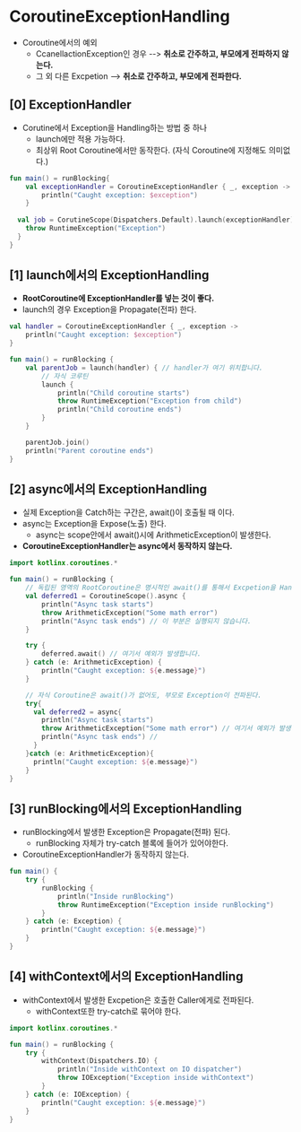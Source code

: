 # CoroutineExceptionHandling
- Coroutine에서의 예외
  - CcanellactionException인 경우 --> **취소로 간주하고, 부모에게 전파하지 않는다.**
  - 그 외 다른 Excpetion --> **취소로 간주하고, 부모에게 전파한다.**

## [0] ExceptionHandler
- Corutine에서 Exception을 Handling하는 방법 중 하나
  - launch에만 적용 가능하다.
  - 최상위 Root Coroutine에서만 동작한다. (자식 Coroutine에 지정해도 의미없다.)
```kotlin
fun main() = runBlocking{
    val exceptionHandler = CoroutineExceptionHandler { _, exception ->
        println("Caught exception: $exception")
    } 
  
  val job = CorutineScope(Dispatchers.Default).launch(exceptionHandler){
    throw RuntimeException("Exception")
  }
}
```

## [1] launch에서의 ExceptionHandling
- **RootCoroutine에 ExceptionHandler를 넣는 것이 좋다.**
- launch의 경우 Exception을 Propagate(전파) 한다.
```kotlin
val handler = CoroutineExceptionHandler { _, exception ->
    println("Caught exception: $exception")
}

fun main() = runBlocking {
    val parentJob = launch(handler) { // handler가 여기 위치합니다.
        // 자식 코루틴
        launch {
            println("Child coroutine starts")
            throw RuntimeException("Exception from child")
            println("Child coroutine ends")
        }
    }

    parentJob.join()
    println("Parent coroutine ends")
}
```

## [2] async에서의 ExceptionHandling
- 실제 Exception을 Catch하는 구간은, await()이 호출될 때 이다.
- async는 Exception을 Expose(노출) 한다.
  - async는 scope안에서 await()시에 ArithmeticException이 발생한다.
- **CoroutineExceptionHandler는 async에서 동작하지 않는다.**
```kotlin
import kotlinx.coroutines.*

fun main() = runBlocking {
    // 독립된 영역의 RootCoroutine은 명시적인 await()를 통해서 Excpetion을 Handling할 수 있다.
    val deferred1 = CoroutineScope().async {
        println("Async task starts")
        throw ArithmeticException("Some math error")
        println("Async task ends") // 이 부분은 실행되지 않습니다.
    }

    try {
        deferred.await() // 여기서 예외가 발생합니다.
    } catch (e: ArithmeticException) {
        println("Caught exception: ${e.message}")
    }

    // 자식 Coroutine은 await()가 없어도, 부모로 Exception이 전파된다.  
    try{
      val deferred2 = async{
        println("Async task starts")
        throw ArithmeticException("Some math error") // 여기서 예외가 발생합니다.
        println("Async task ends") //        
      }   
    }catch (e: ArithmeticException){
      println("Caught exception: ${e.message}")
    }
}
```

## [3] runBlocking에서의 ExceptionHandling
- runBlocking에서 발생한 Exception은 Propagate(전파) 된다.
  - runBlocking 자체가 try-catch 블록에 들어가 있어야한다.
- CoroutineExceptionHandler가 동작하지 않는다.
```kotlin
fun main() {
    try {
        runBlocking {
            println("Inside runBlocking")
            throw RuntimeException("Exception inside runBlocking")
        }
    } catch (e: Exception) {
        println("Caught exception: ${e.message}")
    }
}

```

## [4] withContext에서의 ExceptionHandling
- withContext에서 발생한 Excpetion은 호출한 Caller에게로 전파된다.
  - withContext또한 try-catch로 묶어야 한다.
```kotlin
import kotlinx.coroutines.*

fun main() = runBlocking {
    try {
        withContext(Dispatchers.IO) {
            println("Inside withContext on IO dispatcher")
            throw IOException("Exception inside withContext")
        }
    } catch (e: IOException) {
        println("Caught exception: ${e.message}")
    }
}
```